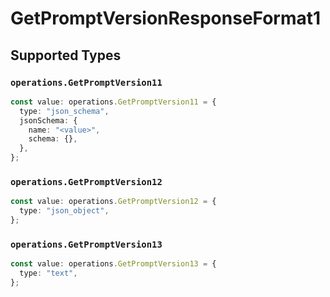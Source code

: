 # GetPromptVersionResponseFormat1


## Supported Types

### `operations.GetPromptVersion11`

```typescript
const value: operations.GetPromptVersion11 = {
  type: "json_schema",
  jsonSchema: {
    name: "<value>",
    schema: {},
  },
};
```

### `operations.GetPromptVersion12`

```typescript
const value: operations.GetPromptVersion12 = {
  type: "json_object",
};
```

### `operations.GetPromptVersion13`

```typescript
const value: operations.GetPromptVersion13 = {
  type: "text",
};
```

